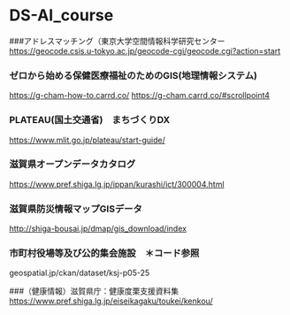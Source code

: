 # DS-AI_course
###アドレスマッチング（東京大学空間情報科学研究センター
https://geocode.csis.u-tokyo.ac.jp/geocode-cgi/geocode.cgi?action=start

### ゼロから始める保健医療福祉のためのGIS(地理情報システム)
https://g-cham-how-to.carrd.co/
https://g-cham.carrd.co/#scrollpoint4


###  PLATEAU(国土交通省)　まちづくりDX
https://www.mlit.go.jp/plateau/start-guide/

### 滋賀県オープンデータカタログ
https://www.pref.shiga.lg.jp/ippan/kurashi/ict/300004.html

### 滋賀県防災情報マップGISデータ
http://shiga-bousai.jp/dmap/gis_download/index

### 市町村役場等及び公的集会施設　＊コード参照
geospatial.jp/ckan/dataset/ksj-p05-25

###（健康情報）滋賀県庁：健康度栗支援資料集
https://www.pref.shiga.lg.jp/eiseikagaku/toukei/kenkou/
